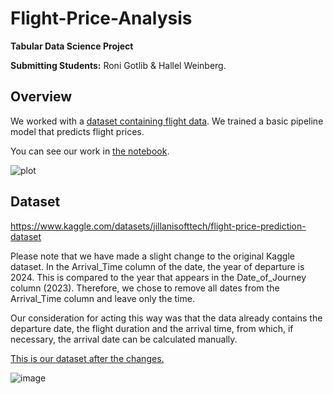 # Flight-Price-Analysis
**Tabular Data Science Project**

**Submitting Students:** Roni Gotlib & Hallel Weinberg.
## Overview
We worked with a [dataset containing flight data](data/flight_data.csv). We trained a basic pipeline model that predicts flight prices.

You can see our work in [the notebook](TDS__Project.ipynb).

![plot](https://github.com/user-attachments/assets/bebc96b5-eede-48c6-bd0f-8716458bd2ff)

## Dataset
https://www.kaggle.com/datasets/jillanisofttech/flight-price-prediction-dataset

Please note that we have made a slight change to the original Kaggle dataset. In the Arrival_Time column of the date, the year of departure is 2024. This is compared to the year that appears in the Date_of_Journey column (2023). Therefore, we chose to remove all dates from the Arrival_Time column and leave only the time. 

Our consideration for acting this way was that the data already contains the departure date, the flight duration and the arrival time, from which, if necessary, the arrival date can be calculated manually.

[This is our dataset after the changes.](data/flight_data.csv)

![image](https://github.com/user-attachments/assets/6b999459-30d8-4c75-9de0-00d6d5e655d5)

